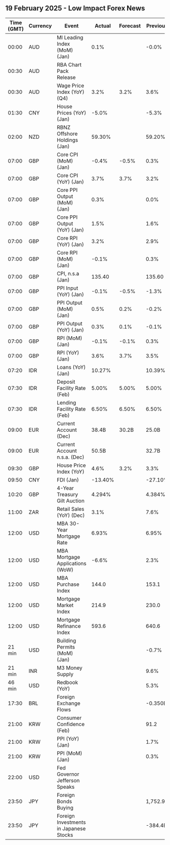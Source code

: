 ## 19 February 2025 - Low Impact Forex News

| Time (GMT) | Currency | Event | Actual | Forecast | Previous |
|------|----------|-------|--------|----------|----------|
| 00:00 | AUD | MI Leading Index (MoM) (Jan) | 0.1% |  | -0.0% |
| 00:30 | AUD | RBA Chart Pack Release |  |  |  |
| 00:30 | AUD | Wage Price Index (YoY) (Q4) | 3.2% | 3.2% | 3.6% |
| 01:30 | CNY | House Prices (YoY) (Jan) | -5.0% |  | -5.3% |
| 02:00 | NZD | RBNZ Offshore Holdings (Jan) | 59.30% |  | 59.20% |
| 07:00 | GBP | Core CPI (MoM) (Jan) | -0.4% | -0.5% | 0.3% |
| 07:00 | GBP | Core CPI (YoY) (Jan) | 3.7% | 3.7% | 3.2% |
| 07:00 | GBP | Core PPI Output (MoM) (Jan) | 0.3% |  | 0.0% |
| 07:00 | GBP | Core PPI Output (YoY) (Jan) | 1.5% |  | 1.6% |
| 07:00 | GBP | Core RPI (YoY) (Jan) | 3.2% |  | 2.9% |
| 07:00 | GBP | Core RPI (MoM) (Jan) | -0.1% |  | 0.3% |
| 07:00 | GBP | CPI, n.s.a (Jan) | 135.40 |  | 135.60 |
| 07:00 | GBP | PPI Input (YoY) (Jan) | -0.1% | -0.5% | -1.3% |
| 07:00 | GBP | PPI Output (MoM) (Jan) | 0.5% | 0.2% | -0.2% |
| 07:00 | GBP | PPI Output (YoY) (Jan) | 0.3% | 0.1% | -0.1% |
| 07:00 | GBP | RPI (MoM) (Jan) | -0.1% | -0.1% | 0.3% |
| 07:00 | GBP | RPI (YoY) (Jan) | 3.6% | 3.7% | 3.5% |
| 07:20 | IDR | Loans (YoY) (Jan) | 10.27% |  | 10.39% |
| 07:30 | IDR | Deposit Facility Rate (Feb) | 5.00% | 5.00% | 5.00% |
| 07:30 | IDR | Lending Facility Rate (Feb) | 6.50% | 6.50% | 6.50% |
| 09:00 | EUR | Current Account (Dec) | 38.4B | 30.2B | 25.0B |
| 09:00 | EUR | Current Account n.s.a. (Dec) | 50.5B |  | 32.7B |
| 09:30 | GBP | House Price Index (YoY) | 4.6% | 3.2% | 3.3% |
| 09:50 | CNY | FDI (Jan) | -13.40% |  | -27.10% |
| 10:20 | GBP | 4-Year Treasury Gilt Auction | 4.294% |  | 4.384% |
| 11:00 | ZAR | Retail Sales (YoY) (Dec) | 3.1% |  | 7.6% |
| 12:00 | USD | MBA 30-Year Mortgage Rate | 6.93% |  | 6.95% |
| 12:00 | USD | MBA Mortgage Applications (WoW) | -6.6% |  | 2.3% |
| 12:00 | USD | MBA Purchase Index | 144.0 |  | 153.1 |
| 12:00 | USD | Mortgage Market Index | 214.9 |  | 230.0 |
| 12:00 | USD | Mortgage Refinance Index | 593.6 |  | 640.6 |
| 21 min | USD | Building Permits (MoM) (Jan) |  |  | -0.7% |
| 21 min | INR | M3 Money Supply |  |  | 9.6% |
| 46 min | USD | Redbook (YoY) |  |  | 5.3% |
| 17:30 | BRL | Foreign Exchange Flows |  |  | -0.350B |
| 21:00 | KRW | Consumer Confidence (Feb) |  |  | 91.2 |
| 21:00 | KRW | PPI (YoY) (Jan) |  |  | 1.7% |
| 21:00 | KRW | PPI (MoM) (Jan) |  |  | 0.3% |
| 22:00 | USD | Fed Governor Jefferson Speaks |  |  |  |
| 23:50 | JPY | Foreign Bonds Buying |  |  | 1,752.9B |
| 23:50 | JPY | Foreign Investments in Japanese Stocks |  |  | -384.4B |
